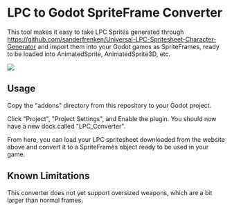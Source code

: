 # LPC to Godot SpriteFrame Converter

This tool makes it easy to take LPC Sprites generated through 
https://github.com/sanderfrenken/Universal-LPC-Spritesheet-Character-Generator
and import them into your Godot games as SpriteFrames, ready to be loaded into
AnimatedSprite, AnimatedSprite3D, etc.

![](https://i.imgur.com/AiXlnnS.png)

## Usage
Copy the "addons" directory from this repository to your Godot project.

Click "Project", "Project Settings", and Enable the plugin. You should now have a new dock called "LPC_Converter". 

From here, you can load your LPC spritesheet downloaded from the website above and convert it to a SpriteFrames object ready to be used in your game. 

## Known Limitations
This converter does not yet support oversized weapons, which are a bit larger than normal frames. 
